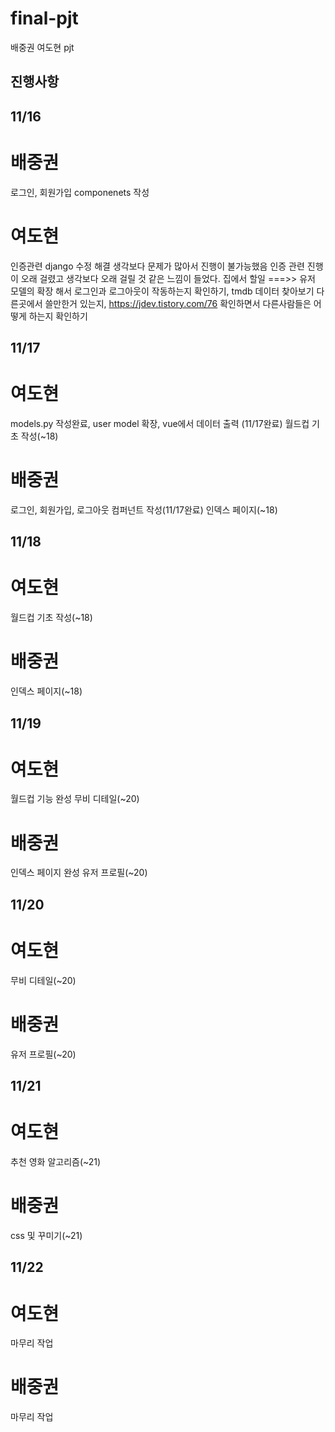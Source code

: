# final-pjt

배중권 여도현 pjt

## 진행사항

## 11/16
# 배중권
로그인, 회원가입 componenets 작성

# 여도현
인증관련 django 수정  해결
생각보다 문제가 많아서 진행이 불가능했음
인증 관련 진행이 오래 걸렸고 생각보다 오래 걸릴 것 같은 느낌이 들었다.
집에서 할일 ===>> 유저 모델의 확장 해서 로그인과 로그아웃이 작동하는지 확인하기, tmdb 데이터 찾아보기 다른곳에서 쓸만한거 있는지, https://jdev.tistory.com/76 확인하면서 다른사람들은 어떻게 하는지 확인하기

## 11/17
# 여도현
models.py 작성완료, user model 확장, vue에서 데이터 출력 (11/17완료)
월드컵 기초 작성(~18)

# 배중권
로그인, 회원가입, 로그아웃 컴퍼넌트 작성(11/17완료)
인덱스 페이지(~18)

## 11/18
# 여도현
월드컵 기초 작성(~18)

# 배중권
인덱스 페이지(~18)

## 11/19
# 여도현
월드컵 기능 완성
무비 디테일(~20)

# 배중권
인덱스 페이지 완성
유저 프로필(~20)

## 11/20
# 여도현
무비 디테일(~20)

# 배중권
유저 프로필(~20)

## 11/21
# 여도현
추천 영화 알고리즘(~21)

# 배중권
css 및 꾸미기(~21)

## 11/22
# 여도현
마무리 작업

# 배중권
마무리 작업